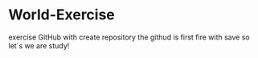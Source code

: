 # World-Exercise
exercise GitHub with create repository
the githud is first fire with save
so let`s we are study!
